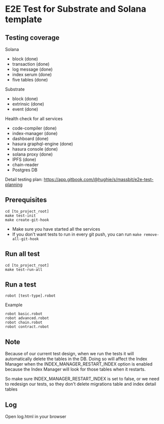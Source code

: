 # E2E Test for Substrate and Solana template

## Testing coverage
Solana
- block (done)
- transaction (done)
- log message (done)
- index serum (done)
- five tables (done)

Substrate
- block (done)
- extrinsic (done)
- event (done)

Health check for all services
- code-compiler (done)
- index-manager (done)
- dashboard (done)
- hasura graphql-engine (done)
- hasura console (done)
- solana proxy (done)
- IPFS (done)
- chain-reader
- Postgres DB

Detail testing plan: https://app.gitbook.com/@hughie/s/massbit/e2e-test-planning

## Prerequisites
```shell
cd [to_project_root]
make test-init
make create-git-hook
```
- Make sure you have started all the services 
- If you don't want tests to run in every git push, you can run `make remove-all-git-hook`

## Run all test
```shell
cd [to_project_root]
make test-run-all
```

## Run a test
```shell
robot [test-type].robot
```
Example
```
robot basic.robot 
robot advanced.robot 
robot chain.robot 
robot contract.robot 
```

## Note
Because of our current test design, when we run the tests it will automatically delete the tables in the DB.
Doing so will affect the Index Manager when the INDEX_MANAGER_RESTART_INDEX option is enabled because the Index Manager will look for those tables when it restarts.

So make sure INDEX_MANAGER_RESTART_INDEX is set to false, or we need to redesign our tests, so they don't delete migrations table and index detail tables

## Log
Open log.html in your browser